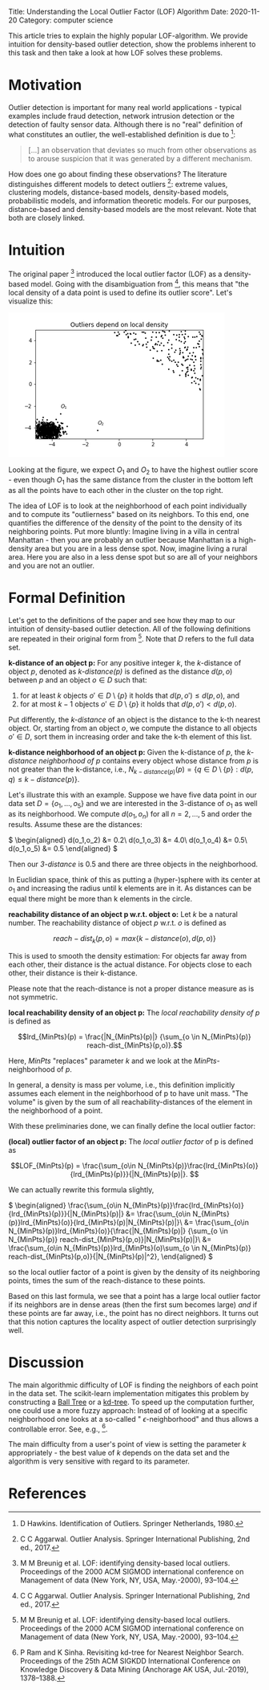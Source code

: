 Title: Understanding the Local Outlier Factor (LOF) Algorithm
Date: 2020-11-20
Category: computer science

This article tries to explain the highly popular LOF-algorithm. We
provide intuition for density-based outlier detection, show the
problems inherent to this task and then take a look at how LOF solves
these problems.

# Motivation

Outlier detection is important for many real world applications -
typical examples include fraud detection, network intrusion detection
or the detection of faulty sensor data. Although there is no "real"
definition of what constitutes an outlier, the well-established
definition is due to [^Hawkins(1980)]:

> [...] an observation that deviates so much from other observations
> as to arouse suspicion that it was generated by a different
> mechanism.

How does one go about finding these observations? The literature
distinguishes different models to detect outliers [^Aggarwal(2017)]:
extreme values, clustering models, distance-based models,
density-based models, probabilistic models, and information theoretic
models. For our purposes, distance-based and density-based models are
the most relevant. Note that both are closely linked.

# Intuition

The original paper [^Breunig et al.(2000)] introduced the local
outlier factor (LOF) as a density-based model. Going with the
disambiguation from [^Aggarwal(2017)], this means that "the local
density of a data point is used to define its outlier score". Let's
visualize this:

![Outliers depend on local density](images/lof/intuition.png)

Looking at the figure, we expect $O_1$ and $O_2$ to have the highest
outlier score - even though $O_1$ has the same distance from the
cluster in the bottom left as all the points have to each other in the
cluster on the top right.

The idea of LOF is to look at the neighborhood of each point
individually and to compute its "outlierness" based on its
neighbors. To this end, one quantifies the difference of the density
of the point to the density of its neighboring points. Put more
bluntly: Imagine living in a villa in central Manhattan - then you are
probably an outlier because Manhattan is a high-density area but you
are in a less dense spot. Now, imagine living a rural area. Here you
are also in a less dense spot but so are all of your neighbors and you
are not an outlier.


# Formal Definition

Let's get to the definitions of the paper and see how they map to our
intuition of density-based outlier detection. All of the following
definitions are repeated in their original form from [^Breunig et al.(2000)]. 
Note that $D$ refers to the full data set.

__k-distance of an object p:__ For any positive integer $k$, the
$k$-distance of object $p$, denoted as _k-distance(p)_ is defined as
the distance $d(p,o)$ between $p$ and an object $o \in D$ such that:

1. for at least $k$ objects $o' \in D \setminus \{p\}$ it holds that
   $d(p,o') \leq d(p,o)$, and
2. for at most $k-1$ objects $o' \in D\setminus \{p\}$ it holds that
   $d(p,o') < d(p,o)$.

Put differently, the _k-distance_ of an object is the distance to the k-th nearest object. Or, starting from an object $o$, we compute the distance to all objects $o' \in D$, sort them in increasing order and take the k-th element of this list.

__k-distance neighborhood of an object p:__ Given the k-distance of $p$, the _k-distance neighborhood of p_ contains every object whose distance from $p$ is not greater than the k-distance, i.e., $N_{k-distance(p)}(p) = \left\{q \in D\setminus\{p\} : d(p,q) \leq k-distance(p) \right\}$.

Let's illustrate this with an example. Suppose we have five data point
in our data set $D=\{o_1,\dots,o_5\}$ and we are interested in the
3-distance of $o_1$ as well as its neighborhood. We compute
$d(o_1,o_n)$ for all $n =2,\dots, 5$ and order the results. Assume
these are the distances:

$
\begin{aligned}
d(o_1,o_2) &= 0.2\\
d(o_1,o_3) &= 4.0\\
d(o_1,o_4) &= 0.5\\
d(o_1,o_5) &= 0.5
\end{aligned}
$

Then our _3-distance_ is 0.5 and there are three objects in the neighborhood.

In Euclidian space, think of this as putting a (hyper-)sphere with its
center at $o_1$ and increasing the radius until k elements are in
it. As distances can be equal there might be more than k elements in
the circle.

__reachability distance of an object p w.r.t. object o:__ Let $k$ be a
natural number. The reachability distance of object $p$ w.r.t. $o$ is
defined as

$$reach-dist_k(p,o) = max \{ k-distance(o),d(p,o)\} $$

This is used to smooth the density estimation: For objects far away
from each other, their distance is the actual distance. For objects
close to each other, their distance is their k-distance.

Please note that the reach-distance is not a proper distance measure as is not symmetric.

__local reachability density of an object p:__ The _local reachability
density of p_ is defined as


$$lrd_{MinPts}(p) = \frac{|N_{MinPts}(p)|} {\sum_{o \in N_{MinPts}(p)} reach-dist_{MinPts}(p,o)}.$$

Here, _MinPts_ "replaces" parameter _k_ and we look at the _MinPts_-neighborhood of _p_.

In general, a density is mass per volume, i.e., this definition implicitly assumes each element in the neighborhood of p to have unit mass. "The volume" is given by the sum of all reachability-distances of the element in the neighborhood of a point.

With these preliminaries done, we can finally define the local outlier factor:

__(local) outlier factor of an object p:__ The _local outlier factor_ of p is defined as

$$LOF_{MinPts}(p) = \frac{\sum_{o\in N_{MinPts}(p)}\frac{lrd_{MinPts}(o)}{lrd_{MinPts}(p)}}{|N_{MinPts}(p)|}.
$$

We can actually rewrite this formula slightly,

$
\begin{aligned}
\frac{\sum_{o\in N_{MinPts}(p)}\frac{lrd_{MinPts}(o)}{lrd_{MinPts}(p)}}{|N_{MinPts}(p)|} &= \frac{\sum_{o\in N_{MinPts}(p)}lrd_{MinPts}(o)}{lrd_{MinPts}(p)|N_{MinPts}(p)|}\\
&= \frac{\sum_{o\in N_{MinPts}(p)}lrd_{MinPts}(o)}{\frac{|N_{MinPts}(p)|} {\sum_{o \in N_{MinPts}(p)} reach-dist_{MinPts}(p,o)}|N_{MinPts}(p)|}\\
&= \frac{\sum_{o\in N_{MinPts}(p)}lrd_{MinPts}(o)\sum_{o \in N_{MinPts}(p)} reach-dist_{MinPts}(p,o)}{|N_{MinPts}(p)|^2},
\end{aligned}
$

so the local outlier factor of a point is given by the density of its
neighboring points, times the sum of the reach-distance to these
points.

Based on this last formula, we see that a point has a large local
outlier factor if its neighbors are in dense areas (then the first sum
becomes large) _and_ if these points are far away, i.e., the point has
no direct neighbors. It turns out that this notion captures the
locality aspect of outlier detection surprisingly well.

# Discussion

The main algorithmic difficulty of LOF is finding the neighbors of
each point in the data set. The scikit-learn implementation mitigates
this problem by constructing a [Ball
Tree](https://en.wikipedia.org/wiki/Ball_tree) or a
[kd-tree](https://en.wikipedia.org/wiki/K-d_tree). To speed up the computation further, one could use a more fuzzy approach: Instead of of looking at a specific
neighborhood one looks at a so-called " $\epsilon$-neighborhood" and thus allows a
controllable error. See, e.g., [^Ram and Sinha(2019)].

The main difficulty from a user's point of view is setting the
parameter _k_ appropriately - the best value of _k_ depends on the
data set and the algorithm is very sensitive with regard to its
parameter.

# References

[^Hawkins(1980)]: D Hawkins. Identification of Outliers. Springer Netherlands, 1980.
[^Aggarwal(2017)]: C C Aggarwal. Outlier Analysis. Springer International Publishing, 2nd ed., 2017.
[^Breunig et al.(2000)]: M M Breunig et al. LOF: identifying density-based local outliers. Proceedings of the 2000 ACM SIGMOD international conference on Management of data (New York, NY, USA, May.-2000), 93–104.
[^Ram and Sinha(2019)]: P Ram and K Sinha. Revisiting kd-tree for Nearest Neighbor Search. Proceedings of the 25th ACM SIGKDD International Conference on Knowledge Discovery & Data Mining (Anchorage AK USA, Jul.-2019), 1378–1388.
